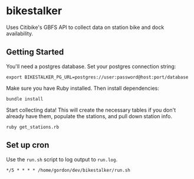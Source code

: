 # bikestalker

Uses Citibike's GBFS API to collect data on station bike and dock availability.

## Getting Started

You'll need a postgres database.  Set your postgres connection string:

```
export BIKESTALKER_PG_URL=postgres://user:password@host:port/database
```

Make sure you have Ruby installed. Then install dependencies:

```
bundle install
```

Start collecting data!  This will create the necessary tables if you don't already have them, populate the stations, and pull down station info.

```
ruby get_stations.rb
```

## Set up cron

Use the `run.sh` script to log output to `run.log`.

```
*/5 * * * * /home/gordon/dev/bikestalker/run.sh
```